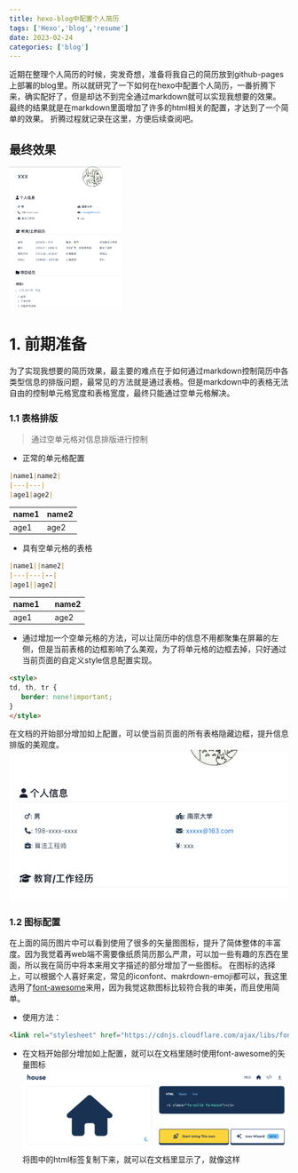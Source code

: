 ```yaml
---
title: hexo-blog中配置个人简历
tags: ['Hexo','blog','resume']
date: 2023-02-24
categories: ['blog']
---
```

近期在整理个人简历的时候，突发奇想，准备将我自己的简历放到github-pages上部署的blog里。所以就研究了一下如何在hexo中配置个人简历，一番折腾下来，确实配好了，但是却达不到完全通过markdown就可以实现我想要的效果。
最终的结果就是在markdown里面增加了许多的html相关的配置，才达到了一个简单的效果。
折腾过程就记录在这里，方便后续查阅吧。

## 最终效果
<img src='https://raw.githubusercontent.com/ZermZhang/pictures/main/20230224085327.png' width=40% alt="简历效果">

# 1. 前期准备
为了实现我想要的简历效果，最主要的难点在于如何通过markdown控制简历中各类型信息的排版问题，最常见的方法就是通过表格。但是markdown中的表格无法自由的控制单元格宽度和表格宽度，最终只能通过空单元格解决。
### 1.1 表格排版
> 通过空单元格对信息排版进行控制

* 正常的单元格配置
```markdown
|name1|name2|
|---|---|
|age1|age2|
```
|name1|name2|
|---|---|
|age1|age2|

* 具有空单元格的表格
```markdown
|name1||name2|
|---|---|--|
|age1||age2|
```
|name1||name2|
|---|---|---|
|age1||age2|

* 通过增加一个空单元格的方法，可以让简历中的信息不用都聚集在屏幕的左侧，但是当前表格的边框影响了么美观，为了将单元格的边框去掉，只好通过当前页面的自定义style信息配置实现。
```html
<style>
td, th, tr {
   border: none!important;
}
</style>
```
在文档的开始部分增加如上配置，可以使当前页面的所有表格隐藏边框，提升信息排版的美观度。
![无边框表格](https://raw.githubusercontent.com/ZermZhang/pictures/main/20230224085040.png)

### 1.2 图标配置
在上面的简历图片中可以看到使用了很多的矢量图图标，提升了简体整体的丰富度。因为我觉着再web端不需要像纸质简历那么严肃，可以加一些有趣的东西在里面，所以我在简历中将本来用文字描述的部分增加了一些图标。
在图标的选择上，可以根据个人喜好来定，常见的iconfont、makrdown-emoji都可以，我这里选用了[font-awesome](https://fontawesome.com/search)来用，因为我觉这款图标比较符合我的审美，而且使用简单。
* 使用方法：
```html
<link rel="stylesheet" href="https://cdnjs.cloudflare.com/ajax/libs/font-awesome/6.3.0/css/all.css">
```
* 在文档开始部分增加如上配置，就可以在文档里随时使用font-awesome的矢量图标
![font-awesome图标](https://raw.githubusercontent.com/ZermZhang/pictures/main/20230224091017.png)
将图中的html标签复制下来，就可以在文档里显示了，就像这样<i class="fa-solid fa-house"></i>